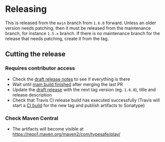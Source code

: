 # Releasing

This is released from the `main` branch from `1.6.0` forward. Unless an older version needs patching, then it must be released from the maintenance branch, for instance `1.5.x` branch. If there is no maintenance branch for the release that needs patching, create it from the tag.

## Cutting the release

### Requires contributor access

- Check the [draft release notes](https://github.com/playframework/twirl/releases) to see if everything is there
- Wait until [main build finished](https://travis-ci.com/github/playframework/twirl/builds) after merging the last PR
- Update the [draft release](https://github.com/playframework/twirl/releases) with the next tag version (eg. `1.6.0`), title and release description
- Check that Travis CI release build has executed successfully (Travis will start a [CI build](https://travis-ci.com/github/playframework/twirl/builds) for the new tag and publish artifacts to Sonatype)

### Check Maven Central

- The artifacts will become visible at https://repo1.maven.org/maven2/com/typesafe/play/
